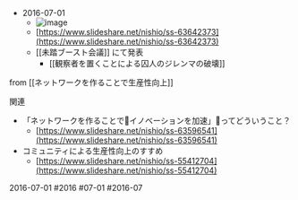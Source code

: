 
- 2016-07-01
    - ![image](https://gyazo.com/b1d0d4a6c7f4af4289967750e5fd1e38/thumb/1000)
    - [https://www.slideshare.net/nishio/ss-63642373](https://www.slideshare.net/nishio/ss-63642373)
    - [[未踏ブースト会議]] にて発表
        - [[観察者を置くことによる囚人のジレンマの破壊]]

from [[ネットワークを作ることで生産性向上]]

関連
- 「ネットワークを作ることでイノベーションを加速」ってどういうこと？
    - [https://www.slideshare.net/nishio/ss-63596541](https://www.slideshare.net/nishio/ss-63596541)
- コミュニティによる生産性向上のすすめ
    - [https://www.slideshare.net/nishio/ss-55412704](https://www.slideshare.net/nishio/ss-55412704)

2016-07-01 #2016 #07-01 #2016-07
